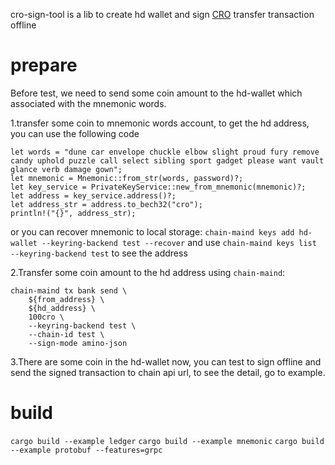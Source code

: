 cro-sign-tool is a lib to create hd wallet and sign [CRO](https://github.com/crypto-com/chain-main) transfer transaction offline

# prepare
Before test, we need to send some coin amount to the hd-wallet which associated with the mnemonic words.

1.transfer some coin to mnemonic words account, to get the hd address, you can use the following code
```
let words = "dune car envelope chuckle elbow slight proud fury remove candy uphold puzzle call select sibling sport gadget please want vault glance verb damage gown";
let mnemonic = Mnemonic::from_str(words, password)?;
let key_service = PrivateKeyService::new_from_mnemonic(mnemonic)?;
let address = key_service.address()?;
let address_str = address.to_bech32("cro");
println!("{}", address_str);
```
or you can recover mnemonic to local storage:
`chain-maind keys add hd-wallet --keyring-backend test --recover`
and use `chain-maind keys list --keyring-backend test` to see the address

2.Transfer some coin amount to the hd address using `chain-maind`:
```
chain-maind tx bank send \
    ${from_address} \
    ${hd_address} \
    100cro \
    --keyring-backend test \
    --chain-id test \
    --sign-mode amino-json
```

3.There are some coin in the hd-wallet now, you can test to sign offline and send the signed transaction to chain api url, to see the detail, go to example.

# build
`cargo build --example ledger`
`cargo build --example mnemonic`
`cargo build --example protobuf --features=grpc`